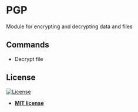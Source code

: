 # PGP 
Module for encrypting and decrypting data and files

## Commands
<ul class="commands_readme">
    <li>Decrypt file</li>
</ul>


<h2>License</h2>

<p><a href="http://badges.mit-license.org" rel="nofollow"><img src="https://camo.githubusercontent.com/107590fac8cbd65071396bb4d04040f76cde5bde/687474703a2f2f696d672e736869656c64732e696f2f3a6c6963656e73652d6d69742d626c75652e7376673f7374796c653d666c61742d737175617265" alt="License" data-canonical-src="http://img.shields.io/:license-mit-blue.svg?style=flat-square" style="max-width:100%;"></a></p>

<ul>
  <li><strong><a href="http://opensource.org/licenses/mit-license.php" rel="nofollow">MIT license</a></strong></li>
</ul>  